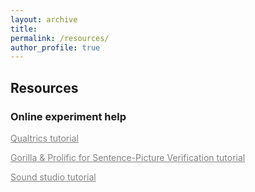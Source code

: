 ```yaml
---
layout: archive
title: 
permalink: /resources/
author_profile: true
---
```


<h2>Resources</h2>

<h3>Online experiment help</h3>

<a href="https://docs.google.com/document/d/1d_Io2xfpE101IxbwIbv7n5ofGBDmNI8Wj41BUgHSWsU/edit?usp=share_link" style="color: gray; text-decoration: underline;" target="_blank">Qualtrics tutorial</a>

<a href="https://docs.google.com/document/d/1d_Io2xfpE101IxbwIbv7n5ofGBDmNI8Wj41BUgHSWsU/edit?usp=share_link" style="color: gray; text-decoration: underline;" target="_blank">Gorilla & Prolific for Sentence-Picture Verification tutorial</a>

<a href="https://docs.google.com/document/d/1hO5ZLEldSGzpapx0uk1v73_SQlcTyQTWyxmUu6MHUFw/edit?usp=share_link" style="color: gray; text-decoration: underline;" target="_blank">Sound studio tutorial</a>
